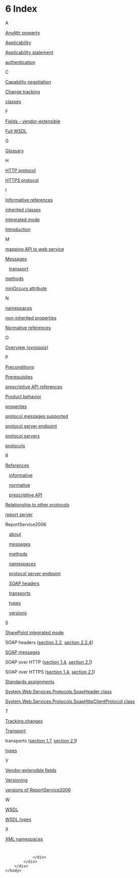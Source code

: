 <html dir="LTR" xmlns:mshelp="http://msdn.microsoft.com/mshelp" xmlns:ddue="http://ddue.schemas.microsoft.com/authoring/2003/5" xmlns:xlink="http://www.w3.org/1999/xlink" xmlns:tool="http://www.microsoft.com/tooltip">
    <head>
        <meta http-equiv="Content-Type" content="text/html; CHARSET=utf-8"></meta>
        <meta name="save" content="history"></meta>
        <title>6 Index</title>
        <xml>
            <mshelp:toctitle title="6 Index"></mshelp:toctitle>
            <mshelp:rltitle title="[MS-RSWSRMSM2006]: Index"></mshelp:rltitle>
            <mshelp:keyword index="A" term="c0f0952d-a91a-44ff-8f67-ea5f526d062e"></mshelp:keyword>
            <mshelp:attr name="DCSext.ContentType" value="open specification"></mshelp:attr>
            <mshelp:attr name="AssetID" value="c0f0952d-a91a-44ff-8f67-ea5f526d062e"></mshelp:attr>
            <mshelp:attr name="TopicType" value="kbRef"></mshelp:attr>
            <mshelp:attr name="DCSext.Title" value="[MS-RSWSRMSM2006]: Index" />
        </xml>
    </head>
    <body>
        <div id="header">
            <h1 class="heading">6 Index</h1>
        </div>
        <div id="mainSection">
            <div id="mainBody">
                <div id="allHistory" class="saveHistory"></div>
                <div id="sectionSection0" class="section" name="collapseableSection">
                    

<p>A</p>

<p><span> </span></p>

<p><a href="323541b1-5b9f-451c-b5fe-3cfd80d15d3c.html">AnyAttr
property</a></p>

<p><a href="71e767c8-c4e6-4e41-845b-33c0a92d8e78.html">Applicability</a></p>

<p><a href="71e767c8-c4e6-4e41-845b-33c0a92d8e78.html">Applicability
statement</a></p>

<p><a href="5893757c-fa2c-4f0e-a0c2-9d148f7b882b.html">authentication</a></p>

<p><span> </span></p>

<p>C</p>

<p><span> </span></p>

<p><a href="eec7bc7e-234f-4949-ad76-e74dc1a62b21.html">Capability
negotiation</a></p>

<p><a href="ce613582-8632-4002-b93d-b4c19531e386.html">Change
tracking</a></p>

<p><a href="323541b1-5b9f-451c-b5fe-3cfd80d15d3c.html">classes</a></p>

<p><span> </span></p>

<p>F</p>

<p><span> </span></p>

<p><a href="5480d6b1-9c4a-47f3-9f81-4442ca3ba78b.html">Fields
- vendor-extensible</a></p>

<p><a href="4135fca1-1b60-401e-a30e-3a13c41e1f72.html">Full
WSDL</a></p>

<p><span> </span></p>

<p>G</p>

<p><span> </span></p>

<p><a href="755aec02-e59f-4377-9100-4673bbf7b123.html">Glossary</a></p>

<p><span> </span></p>

<p>H</p>

<p><span> </span></p>

<p><a href="5bf7f08a-a67f-43df-9dd6-8f2f29f14984.html">HTTP
protocol</a></p>

<p><a href="5bf7f08a-a67f-43df-9dd6-8f2f29f14984.html">HTTPS
protocol</a></p>

<p><span> </span></p>

<p>I</p>

<p><span> </span></p>

<p><a href="b062219e-41a1-485a-af3e-dbe6e57563ce.html">Informative
references</a></p>

<p><a href="323541b1-5b9f-451c-b5fe-3cfd80d15d3c.html">inherited
classes</a></p>

<p><a href="5bf7f08a-a67f-43df-9dd6-8f2f29f14984.html">integrated
mode</a></p>

<p><a href="e443f1fb-3794-4c14-a37d-68bc6f4f18bd.html">Introduction</a></p>

<p><span> </span></p>

<p>M</p>

<p><span> </span></p>

<p><a href="323541b1-5b9f-451c-b5fe-3cfd80d15d3c.html">mapping
API to web service</a></p>

<p><a href="323541b1-5b9f-451c-b5fe-3cfd80d15d3c.html">Messages</a></p>

<p>   <a href="ce69a255-4a80-47e2-88f7-6e8576057031.html">transport</a></p>

<p><a href="b6fc06e5-9983-4a38-9a82-57ae684081cf.html">methods</a></p>

<p><a href="323541b1-5b9f-451c-b5fe-3cfd80d15d3c.html">minOccurs
attribute</a></p>

<p><span> </span></p>

<p>N</p>

<p><span> </span></p>

<p><a href="2c7fc89c-fbd5-41e8-88b1-ab474058b111.html">namespaces</a></p>

<p><a href="323541b1-5b9f-451c-b5fe-3cfd80d15d3c.html">non-inherited
properties</a></p>

<p><a href="8cb8255d-bba7-4cc6-9764-04f16c518624.html">Normative
references</a></p>

<p><span> </span></p>

<p>O</p>

<p><span> </span></p>

<p><a href="5bf7f08a-a67f-43df-9dd6-8f2f29f14984.html">Overview
(synopsis)</a></p>

<p><span> </span></p>

<p>P</p>

<p><span> </span></p>

<p><a href="5893757c-fa2c-4f0e-a0c2-9d148f7b882b.html">Preconditions</a></p>

<p><a href="5893757c-fa2c-4f0e-a0c2-9d148f7b882b.html">Prerequisites</a></p>

<p><a href="631ab527-1ee9-4d22-ac72-d6ff5c3b503e.html">prescriptive
API references</a></p>

<p><a href="e6dc7a06-a4f3-440e-a596-8ed628f702e3.html">Product
behavior</a></p>

<p><a href="323541b1-5b9f-451c-b5fe-3cfd80d15d3c.html">properties</a></p>

<p><a href="eec7bc7e-234f-4949-ad76-e74dc1a62b21.html">protocol
messages supported</a></p>

<p><a href="5893757c-fa2c-4f0e-a0c2-9d148f7b882b.html">protocol
server endpoint</a></p>

<p><a href="ce69a255-4a80-47e2-88f7-6e8576057031.html">protocol
servers</a></p>

<p><a href="d1044800-fcf4-4557-89e7-b6255493a941.html">protocols</a></p>

<p><span> </span></p>

<p>R</p>

<p><span> </span></p>

<p><a href="e688003a-196e-4c64-916b-e60be095acaf.html">References</a></p>

<p>   <a href="b062219e-41a1-485a-af3e-dbe6e57563ce.html">informative</a></p>

<p>   <a href="8cb8255d-bba7-4cc6-9764-04f16c518624.html">normative</a></p>

<p>   <a href="631ab527-1ee9-4d22-ac72-d6ff5c3b503e.html">prescriptive
API</a></p>

<p><a href="d1044800-fcf4-4557-89e7-b6255493a941.html">Relationship
to other protocols</a></p>

<p><a href="5bf7f08a-a67f-43df-9dd6-8f2f29f14984.html">report
server</a></p>

<p>ReportService2006</p>

<p>   <a href="5bf7f08a-a67f-43df-9dd6-8f2f29f14984.html">about</a></p>

<p>   <a href="323541b1-5b9f-451c-b5fe-3cfd80d15d3c.html">messages</a></p>

<p>   <a href="b6fc06e5-9983-4a38-9a82-57ae684081cf.html">methods</a></p>

<p>   <a href="2c7fc89c-fbd5-41e8-88b1-ab474058b111.html">namespaces</a></p>

<p>   <a href="5893757c-fa2c-4f0e-a0c2-9d148f7b882b.html">protocol
server endpoint</a></p>

<p>   <a href="436a6f5e-61ec-4801-8f68-0fd2e095f65c.html">SOAP
headers</a></p>

<p>   <a href="eec7bc7e-234f-4949-ad76-e74dc1a62b21.html">transports</a></p>

<p>   <a href="49e2ed9c-16a8-43b7-8487-81dc5f70dfff.html">types</a></p>

<p>   <a href="eec7bc7e-234f-4949-ad76-e74dc1a62b21.html">versions</a></p>

<p><span> </span></p>

<p>S</p>

<p><span> </span></p>

<p><a href="5bf7f08a-a67f-43df-9dd6-8f2f29f14984.html">SharePoint
integrated mode</a></p>

<p>SOAP headers (<a href="323541b1-5b9f-451c-b5fe-3cfd80d15d3c.html">section 2.2</a>, <a href="436a6f5e-61ec-4801-8f68-0fd2e095f65c.html">section 2.2.4</a>)</p>

<p><a href="5bf7f08a-a67f-43df-9dd6-8f2f29f14984.html">SOAP
messages</a></p>

<p>SOAP over HTTP (<a href="d1044800-fcf4-4557-89e7-b6255493a941.html">section 1.4</a>, <a href="ce69a255-4a80-47e2-88f7-6e8576057031.html">section 2.1</a>)</p>

<p>SOAP over HTTPS (<a href="d1044800-fcf4-4557-89e7-b6255493a941.html">section 1.4</a>, <a href="ce69a255-4a80-47e2-88f7-6e8576057031.html">section 2.1</a>)</p>

<p><a href="d3866968-21a4-4b52-9874-5ec067f2874c.html">Standards
assignments</a></p>

<p><a href="323541b1-5b9f-451c-b5fe-3cfd80d15d3c.html">System.Web.Services.Protocols.SoapHeader
class</a></p>

<p><a href="323541b1-5b9f-451c-b5fe-3cfd80d15d3c.html">System.Web.Services.Protocols.SoapHttpClientProtocol
class</a></p>

<p><span> </span></p>

<p>T</p>

<p><span> </span></p>

<p><a href="ce613582-8632-4002-b93d-b4c19531e386.html">Tracking
changes</a></p>

<p><a href="ce69a255-4a80-47e2-88f7-6e8576057031.html">Transport</a></p>

<p>transports (<a href="eec7bc7e-234f-4949-ad76-e74dc1a62b21.html">section 1.7</a>, <a href="ce69a255-4a80-47e2-88f7-6e8576057031.html">section 2.1</a>)</p>

<p><a href="49e2ed9c-16a8-43b7-8487-81dc5f70dfff.html">types</a></p>

<p><span> </span></p>

<p>V</p>

<p><span> </span></p>

<p><a href="5480d6b1-9c4a-47f3-9f81-4442ca3ba78b.html">Vendor-extensible
fields</a></p>

<p><a href="eec7bc7e-234f-4949-ad76-e74dc1a62b21.html">Versioning</a></p>

<p><a href="eec7bc7e-234f-4949-ad76-e74dc1a62b21.html">versions
of ReportService2006</a></p>

<p><span> </span></p>

<p>W</p>

<p><span> </span></p>

<p><a href="4135fca1-1b60-401e-a30e-3a13c41e1f72.html">WSDL</a></p>

<p><a href="323541b1-5b9f-451c-b5fe-3cfd80d15d3c.html">WSDL
types</a></p>

<p><span> </span></p>

<p>X</p>

<p><span> </span></p>

<p><a href="2c7fc89c-fbd5-41e8-88b1-ab474058b111.html">XML
namespaces</a></p>

<p><a id="EndOfDocument_ST"></a><code> </code></p>


                </div>
            </div>
        </div>
    </body>
</html>